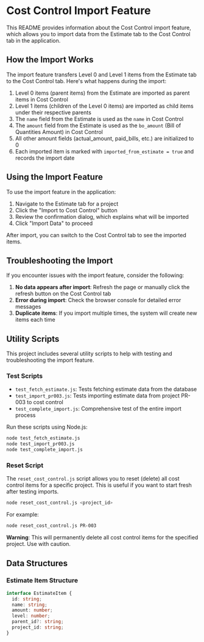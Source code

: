 # Cost Control Import Feature

This README provides information about the Cost Control import feature, which allows you to import data from the Estimate tab to the Cost Control tab in the application.

## How the Import Works

The import feature transfers Level 0 and Level 1 items from the Estimate tab to the Cost Control tab. Here's what happens during the import:

1. Level 0 items (parent items) from the Estimate are imported as parent items in Cost Control
2. Level 1 items (children of the Level 0 items) are imported as child items under their respective parents
3. The `name` field from the Estimate is used as the `name` in Cost Control
4. The `amount` field from the Estimate is used as the `bo_amount` (Bill of Quantities Amount) in Cost Control
5. All other amount fields (actual_amount, paid_bills, etc.) are initialized to 0
6. Each imported item is marked with `imported_from_estimate = true` and records the import date

## Using the Import Feature

To use the import feature in the application:

1. Navigate to the Estimate tab for a project
2. Click the "Import to Cost Control" button
3. Review the confirmation dialog, which explains what will be imported
4. Click "Import Data" to proceed

After import, you can switch to the Cost Control tab to see the imported items.

## Troubleshooting the Import

If you encounter issues with the import feature, consider the following:

1. **No data appears after import**: Refresh the page or manually click the refresh button on the Cost Control tab
2. **Error during import**: Check the browser console for detailed error messages
3. **Duplicate items**: If you import multiple times, the system will create new items each time 

## Utility Scripts

This project includes several utility scripts to help with testing and troubleshooting the import feature.

### Test Scripts

- `test_fetch_estimate.js`: Tests fetching estimate data from the database
- `test_import_pr003.js`: Tests importing estimate data from project PR-003 to cost control
- `test_complete_import.js`: Comprehensive test of the entire import process

Run these scripts using Node.js:

```bash
node test_fetch_estimate.js
node test_import_pr003.js
node test_complete_import.js
```

### Reset Script

The `reset_cost_control.js` script allows you to reset (delete) all cost control items for a specific project. This is useful if you want to start fresh after testing imports.

```bash
node reset_cost_control.js <project_id>
```

For example:

```bash
node reset_cost_control.js PR-003
```

**Warning**: This will permanently delete all cost control items for the specified project. Use with caution.

## Data Structures

### Estimate Item Structure

```typescript
interface EstimateItem {
  id: string;
  name: string;          
  amount: number;  
  level: number;
  parent_id?: string;
  project_id: string;
}
```